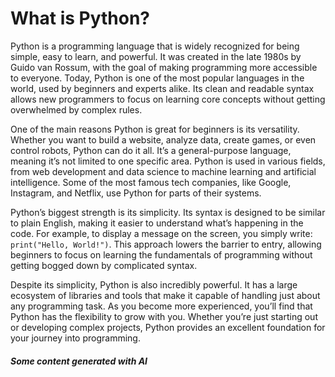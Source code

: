 # What is Python?

Python is a programming language that is widely recognized for being simple, easy to learn, and powerful. It was created in the late 1980s by Guido van Rossum, with the goal of making programming more accessible to everyone. Today, Python is one of the most popular languages in the world, used by beginners and experts alike. Its clean and readable syntax allows new programmers to focus on learning core concepts without getting overwhelmed by complex rules.

One of the main reasons Python is great for beginners is its versatility. Whether you want to build a website, analyze data, create games, or even control robots, Python can do it all. It’s a general-purpose language, meaning it’s not limited to one specific area. Python is used in various fields, from web development and data science to machine learning and artificial intelligence. Some of the most famous tech companies, like Google, Instagram, and Netflix, use Python for parts of their systems.

Python’s biggest strength is its simplicity. Its syntax is designed to be similar to plain English, making it easier to understand what’s happening in the code. For example, to display a message on the screen, you simply write: `print("Hello, World!")`. This approach lowers the barrier to entry, allowing beginners to focus on learning the fundamentals of programming without getting bogged down by complicated syntax.

Despite its simplicity, Python is also incredibly powerful. It has a large ecosystem of libraries and tools that make it capable of handling just about any programming task. As you become more experienced, you’ll find that Python has the flexibility to grow with you. Whether you’re just starting out or developing complex projects, Python provides an excellent foundation for your journey into programming.

##### Some content generated with AI
